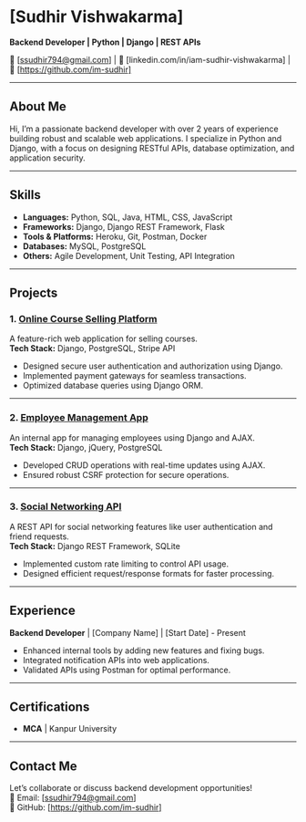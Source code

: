 # **[Sudhir Vishwakarma]**
**Backend Developer | Python | Django | REST APIs**

📧 [ssudhir794@gmail.com] | 💼 [linkedin.com/in/iam-sudhir-vishwakarma] | 🌟 [https://github.com/im-sudhir]

---

## **About Me**
Hi, I’m a passionate backend developer with over 2 years of experience building robust and scalable web applications. I specialize in Python and Django, with a focus on designing RESTful APIs, database optimization, and application security.

---

## **Skills**
- **Languages:** Python, SQL, Java, HTML, CSS, JavaScript
- **Frameworks:** Django, Django REST Framework, Flask
- **Tools & Platforms:** Heroku, Git, Postman, Docker
- **Databases:** MySQL, PostgreSQL
- **Others:** Agile Development, Unit Testing, API Integration

---

## **Projects**

### **1. [Online Course Selling Platform](#)**  
A feature-rich web application for selling courses.  
**Tech Stack:** Django, PostgreSQL, Stripe API  
- Designed secure user authentication and authorization using Django.  
- Implemented payment gateways for seamless transactions.  
- Optimized database queries using Django ORM.  

---

### **2. [Employee Management App](#)**  
An internal app for managing employees using Django and AJAX.  
**Tech Stack:** Django, jQuery, PostgreSQL  
- Developed CRUD operations with real-time updates using AJAX.  
- Ensured robust CSRF protection for secure operations.

---

### **3. [Social Networking API](#)**  
A REST API for social networking features like user authentication and friend requests.  
**Tech Stack:** Django REST Framework, SQLite  
- Implemented custom rate limiting to control API usage.  
- Designed efficient request/response formats for faster processing.  

---

## **Experience**
**Backend Developer** | [Company Name] | [Start Date] - Present  
- Enhanced internal tools by adding new features and fixing bugs.  
- Integrated notification APIs into web applications.  
- Validated APIs using Postman for optimal performance.  

---

## **Certifications**
- **MCA** | Kanpur University  
---

## **Contact Me**
Let’s collaborate or discuss backend development opportunities!  
📧 Email: [ssudhir794@gmail.com]   
🐙 GitHub: [https://github.com/im-sudhir]  

